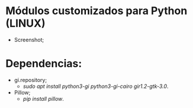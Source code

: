 # Módulos customizados para Python (LINUX)
- Screenshot;
# Dependencias:
* gi.repository;
	- *sudo apt install python3-gi python3-gi-cairo gir1.2-gtk-3.0*.
* Pillow;
	- *pip install pillow*.
	
